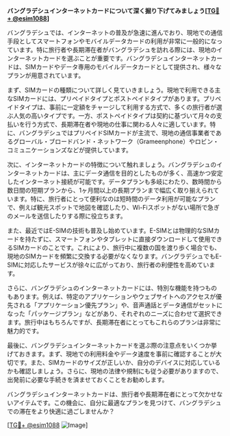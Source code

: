 **バングラデシュインターネットカードについて深く掘り下げてみましょう[[TG💪+ @esim1088](https://t.me/s/esim1088)]**

バングラデシュでは、インターネットの普及が急速に進んでおり、現地での通信手段としてスマートフォンやモバイルデータカードの利用が非常に一般的になっています。特に旅行者や長期滞在者がバングラデシュを訪れる際には、現地のインターネットカードを選ぶことが重要です。バングラデシュインターネットカードは、SIMカードやデータ専用のモバイルデータカードとして提供され、様々なプランが用意されています。

まず、SIMカードの種類について詳しく見ていきましょう。現地で利用できる主なSIMカードには、プリペイドタイプとポストペイドタイプがあります。プリペイドタイプは、事前に一定額をチャージして利用する方式で、多くの旅行者が選ぶ人気の高いタイプです。一方、ポストペイドタイプは契約に基づいて月々の支払いを行う方式で、長期滞在者や現地の仕事に関わる人々に適しています。特に、バングラデシュではプリペイドSIMカードが主流で、現地の通信事業者であるグローバル・ブロードバンド・ネットワーク（Grameenphone）やロビン・コミュニケーションズなどが提供しています。

次に、インターネットカードの特徴について触れましょう。バングラデシュのインターネットカードは、主にデータ通信を目的としたものが多く、高速かつ安定したインターネット接続が可能です。データプランも多岐にわたり、数時間から数日間の短期プランから、1ヶ月間以上の長期プランまで幅広く取り揃えられています。特に、旅行者にとって便利なのは短時間のデータ利用が可能なプランで、例えば観光スポットで地図を確認したり、Wi-Fiスポットがない場所で急ぎのメールを送信したりする際に役立ちます。

また、最近ではE-SIMの技術も普及し始めています。E-SIMとは物理的なSIMカードを持たずに、スマートフォンやタブレットに直接ダウンロードして使用できるSIMカードのことです。これにより、旅行中に複数の国を渡り歩く場合でも、現地のSIMカードを頻繁に交換する必要がなくなります。バングラデシュでもE-SIMに対応したサービスが徐々に広がっており、旅行者の利便性を高めています。

さらに、バングラデシュのインターネットカードには、特別な機能を持つものもあります。例えば、特定のアプリケーションやウェブサイトへのアクセスが優先される「アプリケーション優先プラン」や、音声通話とデータ通信がセットになった「パッケージプラン」などがあり、それぞれのニーズに合わせて選択できます。旅行中はもちろんですが、長期滞在者にとってもこれらのプランは非常に魅力的です。

最後に、バングラデシュインターネットカードを選ぶ際の注意点をいくつか挙げておきます。まず、現地での利用料金やデータ速度を事前に確認することが大切です。また、SIMカードのサイズが正しいか、自分のデバイスに対応しているかも確認しましょう。さらに、現地の法律や規制にも従う必要がありますので、出発前に必要な手続きを済ませておくことをお勧めします。

バングラデシュインターネットカードは、旅行者や長期滞在者にとって欠かせないアイテムです。この機会に、自分に最適なプランを見つけて、バングラデシュでの滞在をより快適に過ごしませんか？

[[TG💪+ @esim1088](https://t.me/s/esim1088) ![Image](https://i.postimg.cc/Y0z9fWf4/image.png)]